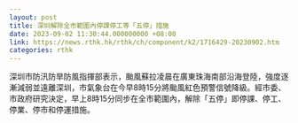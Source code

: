 ```yaml
---
layout: post
title: 深圳解除全市範圍內停課停工等「五停」措施
date: 2023-09-02 11:30:44.000000000 +08:00
link: https://news.rthk.hk/rthk/ch/component/k2/1716429-20230902.htm
categories: rthk
---
```


深圳市防汛防旱防風指揮部表示，颱風蘇拉凌晨在廣東珠海南部沿海登陸，強度逐漸減弱並遠離深圳，市氣象台在今早8時15分將颱風紅色預警信號降級。經市委、市政府研究決定，早上8時15分同步在全市範圍內，解除「五停」即停課、停工、停業、停市和停運措施。
